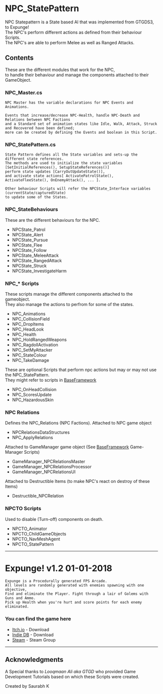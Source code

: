 # NPC_StatePattern
NPC Statepattern is a State based AI that was implemented from GTGDS3, to Expunge!<br/>
The NPC's perform different actions as defined from their behaviour Scripts.<br/>
The NPC's are able to perform Melee as well as Ranged Attacks.

## Contents
These are the different modules that work for the NPC,<br/> to handle their behaviour and manage the components attached to their GameObject.

### NPC_Master.cs
```
NPC Master has the variable declarations for NPC Events and Animations.

Events that increase/decrease NPC-Health, handle NPC-Death and Relations between NPC Factions
and a Standard set of animation states like Idle, Walk, Attack, Struck and Recovered have been defined;
more can be created by defining the Events and boolean in this Script.
```

### NPC_StatePattern.cs
```
State Pattern defines all the State variables and sets-up the different state references.
The methods are used to initialize the state variables [SetInitialReferences(), SetupStateReferences()]
perform state updates [CarryOutUpdateState()],
and activate state actions[ ActivatePatrolState(), ActivateFleeState(), OnEnemyAttack(), ... ].

Other behaviour Scripts will refer the NPCState_Interface variables (currentState/capturedState)
to update some of the States.
```

### NPC_StateBehaviours
These are the different behaviours for the NPC.

* NPCState_Patrol
* NPCState_Alert
* NPCState_Pursue
* NPCState_Flee
* NPCState_Follow
* NPCState_MeleeAttack
* NPCState_RangedAttack
* NPCState_Struck
* NPCState_InvestigateHarm

### NPC_* Scripts
These scripts manage the different components attached to the gameobject.<br/>
They also manage the actions to perfrom for some of the states.

* NPC_Animations
* NPC_CollisionField
* NPC_DropItems
* NPC_HeadLook
* NPC_Health
* NPC_HoldRangedWeapons
* NPC_RagdollActivation
* NPC_SetMyAttacker
* NPC_StateColour
* NPC_TakeDamage

These are optional Scripts that perform npc actions but may or may not use the NPC_StatePattern.<br/>
They might refer to scripts in [BaseFramework](https://github.com/Saurabh24197/BaseFramework)
* NPC_OnHeadCollision
* NPC_ScoresUpdate
* NPC_HazardousSkin

### NPC Relations
Defines the NPC_Relations (NPC Factions).
Attached to NPC game object
* NPCRelationsDataStructures
* NPC_ApplyRelations

Attached to GameManager game object (See [BaseFramework](https://github.com/Saurabh24197/BaseFramework) Game-Manager Scripts)
* GameManager_NPCRelationsMaster
* GameManager_NPCRelationsProcessor
* GameManager_NPCRelationsUI


Attached to Destructible Items (to make NPC's react on destroy of these Items)
* Destructible_NPCRelation

### NPCTO Scripts
Used to disable (Turn-off) components on death.

* NPCTO_Animator
* NPCTO_ChildGameObjects
* NPCTO_NavMeshAgent
* NPCTO_StatePattern
---

# Expunge! v1.2 01-01-2018
```
Expunge is a Procedurally generated FPS Arcade.
All levels are randomly generated with enemies spawning with one objective, 
Find and eliminate the Player. Fight through a lair of Golems with Guns and Ammo. 
Pick up Health when you're hurt and score points for each enemy eliminated.
```

### You can find the game here
* [Itch.io](https://nogtx.itch.io/expunge) - Download
* [Indie DB](http://www.indiedb.com/games/expunge) - Download
* [Steam](http://steamcommunity.com/groups/Expunge_Game) - Steam Group
---

## Acknowledgments

A Special thanks to  *Looqmaan Ali aka GTGD* who provided Game Development Tutorials
based on which these Scripts were created.

Created by Saurabh K
